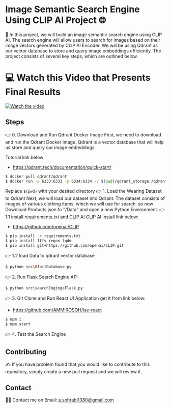 # Image Semantic Search Engine Using CLIP AI Project 🌐
🍎 In this project, we will build an image semantic search engine using CLIP AI. The search engine will allow users to search for images based on their image vectors generated by CLIP AI Encoder. We will be using Qdrant as our vector database to store and query image embeddings efficiently. The project consists of several key steps, which are outlined below.
# 💻 Watch this Video that Presents Final Results

[![Watch the video](https://i.ytimg.com/an_webp/E_l3FkDUH9Y/mqdefault_6s.webp?du=3000&sqp=CI6BgLQG&rs=AOn4CLBmCqG96nynWLhRinUMd6bB9TkDzQ)](https://youtu.be/E_l3FkDUH9Y?si=rEiJeDi_IUdQ04n3)

## Steps
👉 0. Download and Run Qdrant Docker Image
First, we need to download and run the Qdrant Docker image. Qdrant is a vector database that will help us store and query our image embeddings.

Tutorial link below:
* https://qdrant.tech/documentation/quick-start/
```bash
$ docker pull qdrant/qdrant
$ docker run -p 6333:6333 -p 6334:6334 -v $(pwd)/qdrant_storage:/qdrant/storage:z qdrant/qdrant
```
Replace `$(pwd)` with your desired directory
👉 1. Load the Wearing Dataset to Qdrant
Next, we will load our dataset into Qdrant. The dataset consists of images of various clothing items, which we will use for search.
so now Download Products.json to "/Data" and open a new Python Environment.
👉 1.1 install requirements.txt and CLIP AI
CLIP AI install link below:
* https://github.com/openai/CLIP
```bash
$ pip install -r requirements.txt
$ pip install ftfy regex tqdm
$ pip install git+https://github.com/openai/CLIP.git
```
👉 1.2 load Data to qdrant vector database
```bash
$ python src\0InitDatabase.py
```
👉 2. Run Flask Search Engine API
```bash
$ python src\searchEngingeFlask.py
```
👉 3. Git Clone and Run React UI Application
get it from link below:
* https://github.com/AMMIROSOH/ise-react
```bash
$ npm i
$ npm start
```
👉 4. Test the Search Engine

## Contributing
✍️ If you have problem found that you would like to contribute to this repository, simply create a new pull request and we will review it.

## Contact
🙋‍♀️ Contact me on Email: a.sohrabi1380@gmail.com
